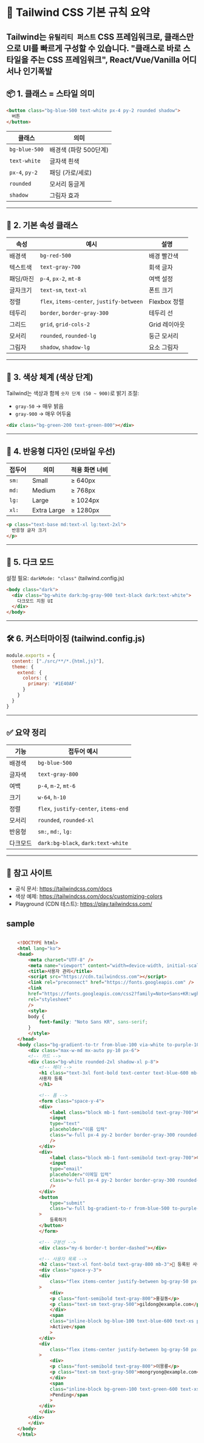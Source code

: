 # 🌟 Tailwind CSS 기본 규칙 요약

Tailwind는 `유틸리티 퍼스트` CSS 프레임워크로, 클래스만으로 UI를 빠르게 구성할 수 있습니다.
"클래스로 바로 스타일을 주는 CSS 프레임워크", React/Vue/Vanilla 어디서나 인기폭발
---

## 📦 1. 클래스 = 스타일 의미

```html
<button class="bg-blue-500 text-white px-4 py-2 rounded shadow">
  버튼
</button>
```

| 클래스 | 의미 |
|--------|------|
| `bg-blue-500` | 배경색 (파랑 500단계) |
| `text-white` | 글자색 흰색 |
| `px-4`, `py-2` | 패딩 (가로/세로) |
| `rounded` | 모서리 둥글게 |
| `shadow` | 그림자 효과 |

---

## 📏 2. 기본 속성 클래스

| 속성 | 예시 | 설명 |
|------|------|------|
| 배경색 | `bg-red-500` | 배경 빨간색 |
| 텍스트색 | `text-gray-700` | 회색 글자 |
| 패딩/마진 | `p-4`, `px-2`, `mt-8` | 여백 설정 |
| 글자크기 | `text-sm`, `text-xl` | 폰트 크기 |
| 정렬 | `flex`, `items-center`, `justify-between` | Flexbox 정렬 |
| 테두리 | `border`, `border-gray-300` | 테두리 선 |
| 그리드 | `grid`, `grid-cols-2` | Grid 레이아웃 |
| 모서리 | `rounded`, `rounded-lg` | 둥근 모서리 |
| 그림자 | `shadow`, `shadow-lg` | 요소 그림자 |

---

## 🎨 3. 색상 체계 (색상 단계)

Tailwind는 색상과 함께 `숫자 단계 (50 ~ 900)`로 밝기 조절:

- `gray-50` → 매우 밝음
- `gray-900` → 매우 어두움

```html
<div class="bg-green-200 text-green-800"></div>
```

---

## 📱 4. 반응형 디자인 (모바일 우선)

| 접두어 | 의미 | 적용 화면 너비 |
|--------|------|----------------|
| `sm:` | Small | ≥ 640px |
| `md:` | Medium | ≥ 768px |
| `lg:` | Large | ≥ 1024px |
| `xl:` | Extra Large | ≥ 1280px |

```html
<p class="text-base md:text-xl lg:text-2xl">
  반응형 글자 크기
</p>
```

---

## 🌙 5. 다크 모드

설정 필요: `darkMode: "class"` (tailwind.config.js)

```html
<body class="dark">
  <div class="bg-white dark:bg-gray-900 text-black dark:text-white">
    다크모드 지원 UI
  </div>
</body>
```

---

## 🛠 6. 커스터마이징 (tailwind.config.js)

```js
module.exports = {
  content: ["./src/**/*.{html,js}"],
  theme: {
    extend: {
      colors: {
        primary: '#1E40AF'
      }
    }
  }
}
```

---

## ✅ 요약 정리

| 기능 | 접두어 예시 |
|------|-------------|
| 배경색 | `bg-blue-500` |
| 글자색 | `text-gray-800` |
| 여백 | `p-4`, `m-2`, `mt-6` |
| 크기 | `w-64`, `h-10` |
| 정렬 | `flex`, `justify-center`, `items-end` |
| 모서리 | `rounded`, `rounded-xl` |
| 반응형 | `sm:`, `md:`, `lg:` |
| 다크모드 | `dark:bg-black`, `dark:text-white` |

---

## 📌 참고 사이트

- 공식 문서: https://tailwindcss.com/docs
- 색상 예제: https://tailwindcss.com/docs/customizing-colors
- Playground (CDN 테스트): https://play.tailwindcss.com/

## sample

```html

    <!DOCTYPE html>
    <html lang="ko">
    <head>
        <meta charset="UTF-8" />
        <meta name="viewport" content="width=device-width, initial-scale=1.0" />
        <title>사용자 관리</title>
        <script src="https://cdn.tailwindcss.com"></script>
        <link rel="preconnect" href="https://fonts.googleapis.com" />
        <link
        href="https://fonts.googleapis.com/css2?family=Noto+Sans+KR:wght@400;700&display=swap"
        rel="stylesheet"
        />
        <style>
        body {
            font-family: "Noto Sans KR", sans-serif;
        }
        </style>
    </head>
    <body class="bg-gradient-to-tr from-blue-100 via-white to-purple-100 min-h-screen">
        <div class="max-w-md mx-auto py-10 px-6">
        <!-- 카드 -->
        <div class="bg-white rounded-2xl shadow-xl p-8">
            <!-- 헤더 -->
            <h1 class="text-3xl font-bold text-center text-blue-600 mb-6">
            사용자 등록
            </h1>

            <!-- 폼 -->
            <form class="space-y-4">
            <div>
                <label class="block mb-1 font-semibold text-gray-700">이름</label>
                <input
                type="text"
                placeholder="이름 입력"
                class="w-full px-4 py-2 border border-gray-300 rounded-lg focus:outline-none focus:ring-2 focus:ring-blue-400"
                />
            </div>
            <div>
                <label class="block mb-1 font-semibold text-gray-700">이메일</label>
                <input
                type="email"
                placeholder="이메일 입력"
                class="w-full px-4 py-2 border border-gray-300 rounded-lg focus:outline-none focus:ring-2 focus:ring-blue-400"
                />
            </div>
            <button
                type="submit"
                class="w-full bg-gradient-to-r from-blue-500 to-purple-500 text-white py-2 rounded-lg font-semibold shadow-md hover:brightness-110 transition"
            >
                등록하기
            </button>
            </form>

            <!-- 구분선 -->
            <div class="my-6 border-t border-dashed"></div>

            <!-- 사용자 목록 -->
            <h2 class="text-xl font-bold text-gray-800 mb-3">👥 등록된 사용자</h2>
            <div class="space-y-3">
            <div
                class="flex items-center justify-between bg-gray-50 px-4 py-3 rounded-lg border shadow-sm hover:bg-gray-100 transition"
            >
                <div>
                <p class="font-semibold text-gray-800">홍길동</p>
                <p class="text-sm text-gray-500">gildong@example.com</p>
                </div>
                <span
                class="inline-block bg-blue-100 text-blue-600 text-xs px-2 py-1 rounded-full font-medium"
                >Active</span
                >
            </div>
            <div
                class="flex items-center justify-between bg-gray-50 px-4 py-3 rounded-lg border shadow-sm hover:bg-gray-100 transition"
            >
                <div>
                <p class="font-semibold text-gray-800">이몽룡</p>
                <p class="text-sm text-gray-500">mongryong@example.com</p>
                </div>
                <span
                class="inline-block bg-green-100 text-green-600 text-xs px-2 py-1 rounded-full font-medium"
                >Pending</span
                >
            </div>
            </div>
        </div>
        </div>
    </body>
    </html>

```